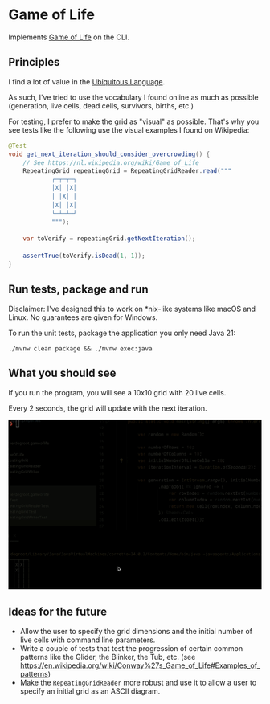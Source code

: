 # Game of Life

Implements [Game of Life](https://nl.wikipedia.org/wiki/Game_of_Life) on the CLI.

## Principles

I find a lot of value in the [Ubiquitous Language](https://martinfowler.com/bliki/UbiquitousLanguage.html).

As such, I've tried to use the vocabulary I found online as much as possible (generation, live cells, dead cells, survivors, births, etc.)

For testing, I prefer to make the grid as "visual" as possible. That's why you see tests like the following use the visual examples I found on Wikipedia:

```java
@Test
void get_next_iteration_should_consider_overcrowding() {
    // See https://nl.wikipedia.org/wiki/Game_of_Life
    RepeatingGrid repeatingGrid = RepeatingGridReader.read("""
            ┌─┬─┬─┐
            │X│ │X│
            │ │X│ │
            │X│ │X│
            └─┴─┴─┘
            """);

    var toVerify = repeatingGrid.getNextIteration();

    assertTrue(toVerify.isDead(1, 1));
}
```

## Run tests, package and run

Disclaimer: I've designed this to work on *nix-like systems like macOS and Linux. No guarantees are given for Windows.

To run the unit tests, package the application you only need Java 21:

```shell
./mvnw clean package && ./mvnw exec:java
```

## What you should see

If you run the program, you will see a 10x10 grid with 20 live cells.

Every 2 seconds, the grid will update with the next iteration.

![Demo](Demo.gif)

## Ideas for the future

- Allow the user to specify the grid dimensions and the initial number of live cells with command line parameters.
- Write a couple of tests that test the progression of certain common patterns like the Glider, the Blinker, the Tub, etc. (see https://en.wikipedia.org/wiki/Conway%27s_Game_of_Life#Examples_of_patterns)
- Make the `RepeatingGridReader` more robust and use it to allow a user to specify an initial grid as an ASCII diagram.
